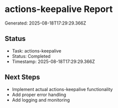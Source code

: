 # actions-keepalive Report

Generated: 2025-08-18T17:29:29.366Z

## Status
- Task: actions-keepalive
- Status: Completed
- Timestamp: 2025-08-18T17:29:29.366Z

## Next Steps
- Implement actual actions-keepalive functionality
- Add proper error handling
- Add logging and monitoring
